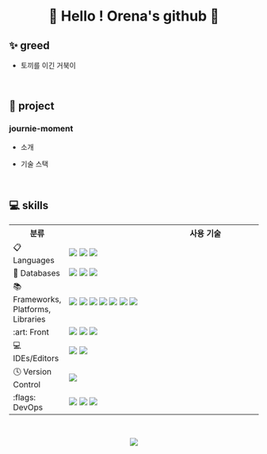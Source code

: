 <h1 align="center">👋 Hello ! Orena's github 👋</h1>

<!--
**hwa3845/hwa3845** is a ✨ _special_ ✨ repository because its `README.md` (this file) appears on your GitHub profile.

Here are some ideas to get you started:

- 🔭 I’m currently working on ...
- 🌱 I’m currently learning ...
- 👯 I’m looking to collaborate on ...
- 🤔 I’m looking for help with ...
- 💬 Ask me about ...
- 📫 How to reach me: ...
- 😄 Pronouns: ...
- ⚡ Fun fact: ...
-->

<h2>✨ greed </h2>
<ul>
  <li>토끼를 이긴 거북이</li>
</ul>
<br/>
<h2>🔭 project </h2>
<h3>journie-moment</h3>
<ul>
  <li>소개</li>
  <p></p>
  <li>기술 스택</li>
</ul>

<br/>
<h2>💻 skills </h2>
<table align="center">
  <tr>
    <th>분류</th>
    <th style="min-width:550px">사용 기술</th>
  </tr>
  <tr>
    <td>📋 Languages</td>
    <td>
      <img src="https://img.shields.io/badge/java-%23ED8B00.svg?style=for-the-badge&logo=openjdk&logoColor=white"/>
      <img src="https://img.shields.io/badge/javascript-%23323330.svg?style=for-the-badge&logo=javascript&logoColor=%23F7DF1E"/>
      <img src="https://img.shields.io/badge/node.js-5FA04E?style=for-the-badge&logo=Node.js&logoColor=white">
    </td>
  </tr>
  <tr>
    <td>💾 Databases</td>
    <td>
      <img src="https://img.shields.io/badge/mysql-4479A1.svg?style=for-the-badge&logo=mysql&logoColor=white"/>
      <img src="https://img.shields.io/badge/mongoDB-47A248?style=for-the-badge&logo=mongodb&logoColor=white"/>
      <img src="https://img.shields.io/badge/h2 database-09476B?style=for-the-badge&logo=h2database&logoColor=white"/>
    </td>
  </tr>
  <tr>
    <td>📚 Frameworks, Platforms, Libraries</td>
    <td>
      <img src="https://img.shields.io/badge/bootstrap-%238511FA.svg?style=for-the-badge&logo=bootstrap&logoColor=white"/>
      <img src="https://img.shields.io/badge/jquery-%230769AD.svg?style=for-the-badge&logo=jquery&logoColor=white"/>
      <img src="https://img.shields.io/badge/spring-%236DB33F.svg?style=for-the-badge&logo=spring&logoColor=white"/>
      <img src="https://img.shields.io/badge/spring boot-6DB33F?style=for-the-badge&logo=springboot&logoColor=white"/>
      <img src="https://img.shields.io/badge/jpa-6DB33F?style=for-the-badge&logo=&logoColor=white"/>
      <img src="https://img.shields.io/badge/thymeleaf-005F0F?style=for-the-badge&logo=thymeleaf&logoColor=white"/>
      <img src="https://img.shields.io/badge/Apache maven-C71A36?style=for-the-badge&logo=apachemaven&logoColor=white"/>
    </td>
  </tr>
  <tr>
    <td>:art: Front</td>
    <td>
      <img src="https://img.shields.io/badge/jQuery-0769AD?style=for-the-badge&logo=jquery&logoColor=white"/>
      <img src="https://img.shields.io/badge/ejs-B4CA65?style=for-the-badge&logo=ejs&logoColor=white"/>
      <img src="https://img.shields.io/badge/react-61DAFB?style=for-the-badge&logo=react&logoColor=white"/>
    </td>
  </tr>
  <tr>
    <td>💻 IDEs/Editors</td>
    <td>
      <img src="https://img.shields.io/badge/Visual%20Studio%20Code-0078d7.svg?style=for-the-badge&logo=visual-studio-code&logoColor=white"/>
      <img src="https://img.shields.io/badge/Eclipse-FE7A16.svg?style=for-the-badge&logo=Eclipse&logoColor=white"/>
    </td>
  </tr>
  <tr>
    <td>🕓 Version Control</td>
    <td>
      <img src="https://img.shields.io/badge/github-%23121011.svg?style=for-the-badge&logo=github&logoColor=white"/>
    </td>
  </tr>
  <tr>
    <td>:flags: DevOps</td>
    <td>
      <img src="https://img.shields.io/badge/docker-2496ED?style=for-the-badge&logo=docker&logoColor=white"/>
      <img src="https://img.shields.io/badge/podman-892CA0?style=for-the-badge&logo=podman&logoColor=white"/>
      <img src="https://img.shields.io/badge/microsoft%20azure-3067F0?style=for-the-badge&logo=&logoColor=white"/>
    </td>
  </tr>
</table>

<br>
<p align="center"> 
  <img src="https://github-readme-stats.vercel.app/api?username=hwa3845&theme=vue&show_icons=true"/></a>
</p>


